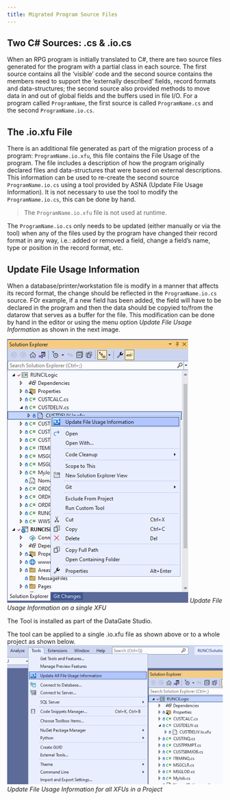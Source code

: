 ```yaml
---
title: Migrated Program Source Files
---
```


## Two C# Sources: .cs & .io.cs

When an RPG program is initially translated to C#, there are two source files generated for the program with a partial class in each source. The first source contains all the ‘visible’ code and the second source contains the members need to support the ‘externally described’ fields, record formats and data-structures; the second source also provided methods to move data in and out of global fields and the buffers used in file I/O.  For a program called `ProgramName`, the first source is called `ProgramName.cs` and the second `ProgramName.io.cs`.

## The .io.xfu File

There is an additional file generated as part of the migration process of a program: `ProgramName.io.xfu`, this file contains the File Usage of the program. The file includes  a description of how the program originally declared files and data-structures that were based on external descriptions. This information can be used to re-create the second source `ProgramName.io.cs` using a tool provided by ASNA (Update File Usage Information).  It is not necessary to use the tool to modify the `ProgramName.io.cs`, this can be done by hand.

> The `ProgramName.io.xfu` file is not used at runtime.

The `ProgramName.io.cs` only needs to be updated (either manually or via the tool) when any of the files used by the program have changed their record format in any way, i.e.: added or removed a field, change a field’s name, type or position in the record format, etc.

## Update File Usage Information
When a database/printer/workstation file is modify in a manner that affects its record format, the change should be reflected in the `ProgramName.io.cs` source. FOr example, if a new field has been added, the field will have to be declared in the program and then the data should be copyied to/from the datarow that serves as a buffer for the file. This modification can be done by hand in the editor or using the menu option *Update File Usage Information* as shown in the next image.

![](images/update-file-usage-tool.png)
*Update File Usage Information on a single XFU*

The Tool is installed as part of the DataGate Studio.

The tool can be applied to a single .io.xfu file as shown above or to a whole project as shown below.
![](images/update-file-usage-tool-project.png)
*Update File Usage Information for all XFUs in a Project*



